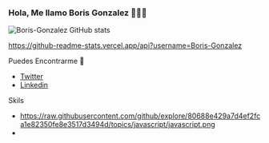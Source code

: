 ### Hola, Me llamo Boris Gonzalez 👋👨‍💻


![Boris-Gonzalez GitHub stats](https://github-readme-stats.vercel.app/api?username=BorisGonzalez)

https://github-readme-stats.vercel.app/api?username=Boris-Gonzalez

Puedes Encontrarme 🙋
- [Twitter](https://twitter.com/BorisGonzale1)
- [Linkedin](https://www.linkedin.com/in/boris-gonz%C3%A1lez-salazar-4b9b871b2/)

Skils
- https://raw.githubusercontent.com/github/explore/80688e429a7d4ef2fca1e82350fe8e3517d3494d/topics/javascript/javascript.png
- 
<!--
**Boris-Gonzalez/Boris-Gonzalez** is a ✨ _special_ ✨ repository because its `README.md` (this file) appears on your GitHub profile.

Here are some ideas to get you started:

- 🔭 I’m currently working on ...
- 🌱 I’m currently learning ...
- 👯 I’m looking to collaborate on ...
- 🤔 I’m looking for help with ...
- 💬 Ask me about ...
- 📫 How to reach me: ...
- 😄 Pronouns: ...
- ⚡ Fun fact: ...
-->

